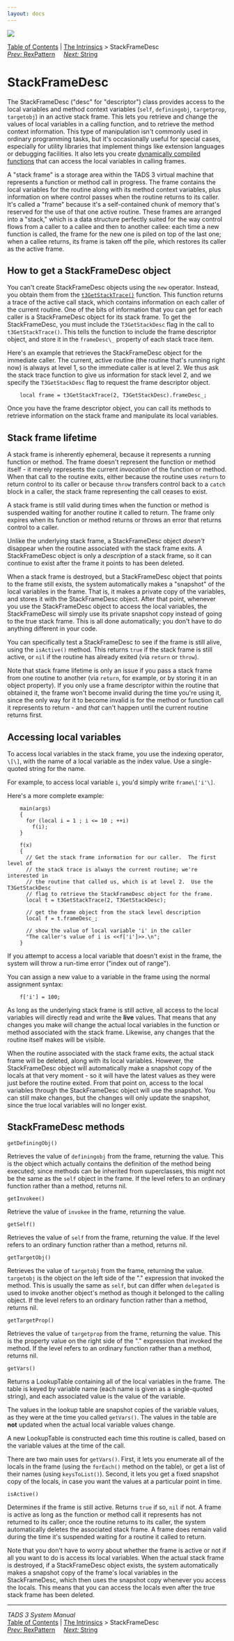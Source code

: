 ```yaml
---
layout: docs
---
```



<img src="topbar.jpg" data-border="0" />





<a href="toc.html" class="nav">Table of Contents</a> \|
<a href="builtins.html" class="nav">The Intrinsics</a> \>
StackFrameDesc  
<span class="navnp"><a href="rexpat.html" class="nav"><em>Prev:</em> RexPattern</a>
    <a href="string.html" class="nav"><em>Next:</em> String</a>    
</span>





# StackFrameDesc

The StackFrameDesc ("desc" for "descriptor") class provides access to
the local variables and method context variables
(`self`, `definingobj`,
`targetprop`,
`targetobj`) in an active stack frame. This lets
you retrieve and change the values of local variables in a calling
function, and to retrieve the method context information. This type of
manipulation isn't commonly used in ordinary programming tasks, but it's
occasionally useful for special cases, especially for utility libraries
that implement things like extension languages or debugging facilities.
It also lets you create [dynamically compiled functions](dynfunc.html)
that can access the local variables in calling frames.

A "stack frame" is a storage area within the TADS 3 virtual machine that
represents a function or method call in progress. The frame contains the
local variables for the routine along with its method context variables,
plus information on where control passes when the routine returns to its
caller. It's called a "frame" because it's a self-contained chunk of
memory that's reserved for the use of that one active routine. These
frames are arranged into a "stack," which is a data structure perfectly
suited for the way control flows from a caller to a callee and then to
another callee: each time a new function is called, the frame for the
new one is piled on top of the last one; when a callee returns, its
frame is taken off the pile, which restores its caller as the active
frame.

## How to get a StackFrameDesc object

You can't create StackFrameDesc objects using the
`new` operator. Instead, you obtain them from
the
[`t3GetStackTrace()`](t3vm.html#t3GetStackTrace)
function. This function returns a trace of the active call stack, which
contains information on each caller of the current routine. One of the
bits of information that you can get for each caller is a StackFrameDesc
object for its stack frame. To get the StackFrameDesc, you must include
the `T3GetStackDesc` flag in the call to
`t3GetStackTrace()`. This tells the function to
include the frame descriptor object, and store it in the
`frameDesc\_` property of each stack trace item.

Here's an example that retrieves the StackFrameDesc object for the
immediate caller. The current, active routine (the routine that's
running right now) is always at level 1, so the immediate caller is at
level 2. We thus ask the stack trace function to give us information for
stack level 2, and we specify the
`T3GetStackDesc` flag to request the frame
descriptor object.

```
    local frame = t3GetStackTrace(2, T3GetStackDesc).frameDesc_;
```

Once you have the frame descriptor object, you can call its methods to
retrieve information on the stack frame and manipulate its local
variables.

## Stack frame lifetime

A stack frame is inherently ephemeral, because it represents a running
function or method. The frame doesn't represent the function or method
itself - it merely represents the current *invocation* of the function
or method. When that call to the routine exits, either because the
routine uses `return` to return control to its
caller or because `throw` transfers control back
to a `catch` block in a caller, the stack frame
representing the call ceases to exist.

A stack frame is still valid during times when the function or method is
suspended waiting for another routine it called to return. The frame
only expires when its function or method returns or throws an error that
returns control to a caller.

Unlike the underlying stack frame, a StackFrameDesc object *doesn't*
disappear when the routine associated with the stack frame exits. A
StackFrameDesc object is only a *description* of a stack frame, so it
can continue to exist after the frame it points to has been deleted.

When a stack frame is destroyed, but a StackFrameDesc object that points
to the frame still exists, the system automatically makes a "snapshot"
of the local variables in the frame. That is, it makes a private copy of
the variables, and stores it with the StackFrameDesc object. After that
point, whenever you use the StackFrameDesc object to access the local
variables, the StackFrameDesc will simply use its private snapshot copy
instead of going to the true stack frame. This is all done
automatically; you don't have to do anything different in your code.

You can specifically test a StackFrameDesc to see if the frame is still
alive, using the `isActive()` method. This
returns `true` if the stack frame is still
active, or `nil` if the routine has already
exited (via `return` or
`throw`).

Note that stack frame lifetime is only an issue if you pass a stack
frame from one routine to another (via `return`,
for example, or by storing it in an object property). If you only use a
frame descriptor within the routine that obtained it, the frame won't
become invalid during the time you're using it, since the only way for
it to become invalid is for the method or function call it represents to
return - and *that* can't happen until the current routine returns
first.

## Accessing local variables

To access local variables in the stack frame, you use the indexing
operator, `\[\]`, with the name of a local
variable as the index value. Use a single-quoted string for the name.

For example, to access local variable `i`, you'd
simply write `frame\['i'\]`.

Here's a more complete example:

```
    main(args)
    {
      for (local i = 1 ; i <= 10 ; ++i)
        f(i);
    }

    f(x)
    {
      // Get the stack frame information for our caller.  The first level of
      // the stack trace is always the current routine; we're interested in
      // the routine that called us, which is at level 2.  Use the T3GetStackDesc
      // flag to retrieve the StackFrameDesc object for the frame.
      local t = t3GetStackTrace(2, T3GetStackDesc);

      // get the frame object from the stack level description
      local f = t.frameDesc_;

      // show the value of local variable 'i' in the caller
      "The caller's value of i is <<f['i']>>.\n";
    }
```

If you attempt to access a local variable that doesn't exist in the
frame, the system will throw a run-time error ("index out of range").

You can assign a new value to a variable in the frame using the normal
assignment syntax:

```
    f['i'] = 100;
```

As long as the underlying stack frame is still active, all access to the
local variables will directly read and write the **live** values. That
means that any changes you make will change the actual local variables
in the function or method associated with the stack frame. Likewise, any
changes that the routine itself makes will be visible.

When the routine associated with the stack frame exits, the actual stack
frame will be deleted, along with its local variables. However, the
StackFrameDesc object will automatically make a snapshot copy of the
locals at that very moment - so it will have the latest values as they
were just before the routine exited. From that point on, access to the
local variables through the StackFrameDesc object will use the snapshot.
You can still make changes, but the changes will only update the
snapshot, since the true local variables will no longer exist.

## StackFrameDesc methods

`getDefiningObj()`



Retrieves the value of `definingobj` from the
frame, returning the value. This is the object which actually contains
the definition of the method being executed; since methods can be
inherited from superclasses, this might not be the same as the
`self` object in the frame. If the level refers
to an ordinary function rather than a method, returns nil.



`getInvokee()`



Retrieve the value of `invokee` in the frame,
returning the value.



`getSelf()`



Retrieves the value of `self` from the frame,
returning the value. If the level refers to an ordinary function rather
than a method, returns nil.



`getTargetObj()`



Retrieves the value of `targetobj` from the
frame, returning the value. `targetobj` is the
object on the left side of the "." expression that invoked the method.
This is usually the same as `self`, but can
differ when `delegated` is used to invoke
another object's method as though it belonged to the calling object. If
the level refers to an ordinary function rather than a method, returns
nil.



`getTargetProp()`



Retrieves the value of `targetprop` from the
frame, returning the value. This is the property value on the right side
of the "." expression that invoked the method. If the level refers to an
ordinary function rather than a method, returns nil.



`getVars()`



Returns a LookupTable containing all of the local variables in the
frame. The table is keyed by variable name (each name is given as a
single-quoted string), and each associated value is the value of the
variable.

The values in the lookup table are snapshot copies of the variable
values, as they were at the time you called
`getVars()`. The values in the table are **not**
updated when the actual local variable values change.

A new LookupTable is constructed each time this routine is called, based
on the variable values at the time of the call.

There are two main uses for `getVars()`. First,
it lets you enumerate all of the locals in the frame (using the
`forEach()` method on the table), or get a list
of their names (using `keysToList()`). Second,
it lets you get a fixed snapshot copy of the locals, in case you want
the values at a particular point in time.



`isActive()`



Determines if the frame is still active. Returns
`true` if so, `nil` if
not. A frame is active as long as the function or method call it
represents has not returned to its caller; once the routine returns to
its caller, the system automatically deletes the associated stack frame.
A frame does remain valid during the time it's suspended waiting for a
routine it called to return.

Note that you don't have to worry about whether the frame is active or
not if all you want to do is access its local variables. When the actual
stack frame is destroyed, if a StackFrameDesc object exists, the system
automatically makes a snapshot copy of the frame's local variables in
the StackFrameDesc, which then uses the snapshot copy whenever you
access the locals. This means that you can access the locals even after
the true stack frame has been deleted.





------------------------------------------------------------------------



*TADS 3 System Manual*  
<a href="toc.html" class="nav">Table of Contents</a> \|
<a href="builtins.html" class="nav">The Intrinsics</a> \>
StackFrameDesc  
<span class="navnp"><a href="rexpat.html" class="nav"><em>Prev:</em> RexPattern</a>
    <a href="string.html" class="nav"><em>Next:</em> String</a>    
</span>


